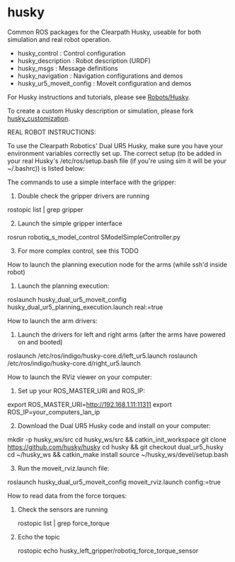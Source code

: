 husky
=====

Common ROS packages for the Clearpath Husky, useable for both simulation and
real robot operation.

 - husky_control : Control configuration
 - husky_description : Robot description (URDF)
 - husky_msgs : Message definitions
 - husky_navigation : Navigation configurations and demos
 - husky_ur5_moveit_config : MoveIt configuration and demos

For Husky instructions and tutorials, please see [Robots/Husky](http://wiki.ros.org/Robots/Husky).

To create a custom Husky description or simulation, please fork [husky_customization](https://github.com/husky/husky_customization).


REAL ROBOT INSTRUCTIONS:

To use the Clearpath Robotics' Dual UR5 Husky, make sure you have your environment variables correctly set up. The correct setup (to be added in your real Husky's /etc/ros/setup.bash file (if you're using sim it will be your ~/.bashrc)) is listed below:

The commands to use a simple interface with the gripper:

1) Double check the gripper drivers are running

 rostopic list | grep gripper

2) Launch the simple gripper interface

 rosrun robotiq_s_model_control SModelSimpleController.py

3) For more complex control, see this TODO

How to launch the planning execution node for the arms (while ssh'd inside robot)
  
  1) Launch the planning execution:
  
   roslaunch husky_dual_ur5_moveit_config husky_dual_ur5_planning_execution.launch real:=true

How to launch the arm drivers:

  1) Launch the drivers for left and right arms (after the arms have powered on and booted)
  
   roslaunch /etc/ros/indigo/husky-core.d/left_ur5.launch
   roslaunch /etc/ros/indigo/husky-core.d/right_ur5.launch

How to launch the RViz viewer on your computer:

  1) Set up your ROS_MASTER_URI and ROS_IP:
  
   export ROS_MASTER_URI=http://192.168.1.11:11311
   export ROS_IP=your_computers_lan_ip
  
  2) Download the Dual UR5 Husky code and install on your computer:
  
  mkdir -p husky_ws/src
  cd husky_ws/src && catkin_init_workspace
  git clone https://github.com/husky/husky
  cd husky && git checkout dual_ur5_husky
  cd ~/husky_ws && catkin_make install
  source ~/husky_ws/devel/setup.bash
  
  3) Run the moveit_rviz.launch file:
  
  roslaunch husky_dual_ur5_moveit_config moveit_rviz.launch config:=true
  
 How to read data from the force torques:
 
 1) Check the sensors are running
 
     rostopic list | grep force_torque
 
 2) Echo the topic
 
     rostopic echo husky_left_gripper/robotiq_force_torque_sensor
